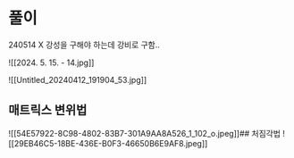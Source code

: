 # 풀이
240514 X 강성을 구해야 하는데 강비로 구함..


![[2024. 5. 15. - 14.jpg]]


![[Untitled_20240412_191904_53.jpg]]




## 매트릭스 변위법
![[54E57922-8C98-4802-83B7-301A9AA8A526_1_102_o.jpeg]]## 처짐각법
![[29EB46C5-18BE-436E-B0F3-46650B6E9AF8.jpeg]]